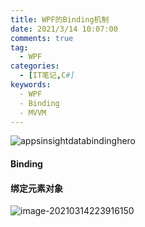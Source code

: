 ```yaml
---
title: WPF的Binding机制
date: 2021/3/14 10:07:00
comments: true
tag: 
  - WPF
categories:
  - [IT笔记,C#]
keywords:
  - WPF
  - Binding
  - MVVM
---
```


![appsinsightdatabindinghero](https://oss.xknife.net/appsinsightdatabindinghero.jpg)

####  Binding

#### 绑定元素对象

![image-20210314223916150](https://oss.xknife.net/image-20210314223916150.png)

